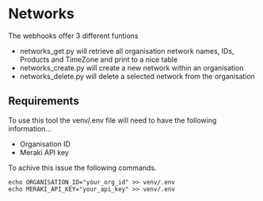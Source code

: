 # Networks 

The webhooks offer 3 different funtions

- networks_get.py will retrieve all organisation network names, IDs, Products and TimeZone and print to a nice table
- networks_create.py will create a new network within an organisation
- networks_delete.py will delete a selected network from the organisation

## Requirements

To use this tool the venv/.env file will need to have the following information...

- Organisation ID
- Meraki API key

To achive this issue the following commands.

    echo ORGANISATION_ID="your_org_id" >> venv/.env
    echo MERAKI_API_KEY="your_api_key" >> venv/.env

